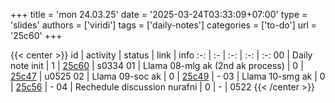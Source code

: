 +++
title = 'mon 24.03.25'
date = '2025-03-24T03:33:09+07:00'
type = 'slides'
authors = ['viridi']
tags = ['daily-notes']
categories = ['to-do']
url = '25c60'
+++

{{< center >}}
id | activity | status | link | info
:-: | :- | :-: | :-: | :-:
00 | Daily note init                  | 1 | [25c60](/notes/25c60) | s0334
01 | Llama 08-mlg ak (2nd ak process) | 0 | [25c47](/notes/25c47) | u0525
02 | Llama 09-soc ak                  | 0 | [25c49](/notes/25c49) | -
03 | Llama 10-smg ak                  | 0 | [25c56](/notes/25c56) | -
04 | Rechedule discussion nurafni     | 0 | - | 0522
{{< /center >}}
